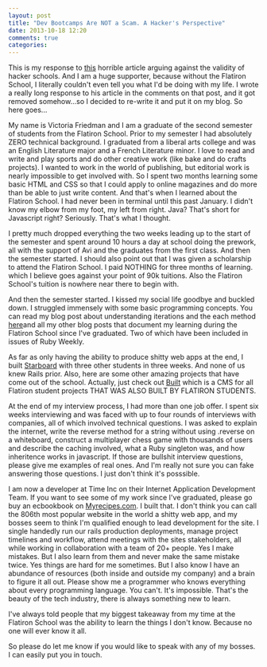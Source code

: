 ```yaml
---
layout: post
title: "Dev Bootcamps Are NOT a Scam. A Hacker's Perspective"
date: 2013-10-18 12:20
comments: true
categories: 
---
```


<script type="text/javascript">

  var _gaq = _gaq || [];
  _gaq.push(['_setAccount', 'UA-38989132-1']);
  _gaq.push(['_trackPageview']);

  (function() {
    var ga = document.createElement('script'); ga.type = 'text/javascript'; ga.async = true;
    ga.src = ('https:' == document.location.protocol ? 'https://ssl' : 'http://www') + '.google-analytics.com/ga.js';
    var s = document.getElementsByTagName('script')[0]; s.parentNode.insertBefore(ga, s);
  })();

</script>
This is my response to <a href=http://www.techendo.co/posts/are-dev-bootcamps-a-scam-a-hacker-s-perspective>this</a> horrible article arguing against the validity of hacker schools. And I am a huge supporter, because without the Flatiron School, I literally couldn't even tell you what I'd be doing with my life. I wrote a really long response to his article in the comments on that post, and it got removed somehow...so I decided to re-write it and put it on my blog. So here goes...


My name is Victoria Friedman and I am a graduate of the second semester of students from the Flatiron School. Prior to my semester I had absolutely ZERO technical background. I graduated from a liberal arts college and was an English Literature major and a French Literature minor. I love to read and write and play sports and do other creative work (like bake and do crafts projects). I wanted to work in the world of publishing, but editorial work is nearly impossible to get involved with. So I spent two months learning some basic HTML and CSS so that I could apply to online magazines and do more than be able to just write content. And that's when I learned about the Flatiron School. I had never been in terminal until this past January. I didn't know my elbow from my foot, my left from right. Java? That's short for Javascript right? Seriously. That's what I thought.

I pretty much dropped everything the two weeks leading up to the start of the semester and spent around 10 hours a day at school doing the prework, all with the support of Avi and the graduates from the first class. And then the semester started. I should also point out that I was given a scholarship to attend the Flatiron School. I paid NOTHING for three months of learning. which I believe goes against your point of 90k tuitions. Also the Flatiron School's tuition is nowhere near there to begin with. 

And then the semester started. I kissed my social life goodbye and buckled down. I struggled immensely with some basic programming concepts. You can read my blog post about understanding iterations and the each method <a href="http://bit.ly/1aVW6M0">here</a>and all my other blog posts that document my learning during the Flatiron School since I've graduated. Two of which have been included in issues of Ruby Weekly.

As far as only having the ability to produce shitty web apps at the end, I built <a href="starboard.flatironschool.com"> Starboard</a> with three other students in three weeks. And none of us knew Rails prior. Also, here are some other amazing projects that have come out of the school. Actually, just check out <a href="built.flatironschool.com">Built</a> which is a CMS for all Flatiron student projects THAT WAS ALSO BUILT BY FLATIRON STUDENTS. 

At the end of my interview process, I had more than one job offer. I spent six weeks interviewing and was faced with up to four rounds of interviews with companies, all of which involved technical questions. I was asked to explain the internet, write the reverse method for a string without using .reverse on a whiteboard, construct a multiplayer chess game with thousands of users and describe the caching involved, what a Ruby singleton was, and how inheritence works in javascript. If those are bullshit interview questions, please give me examples of real ones. And I'm really not sure you can fake answering those questions. I just don't think it's posssible.

I am now a developer at Time Inc on their Internet Application Development Team. If you want to see some of my work since I've graduated, please go buy an ecbookbook on <a href=myrecipes.com>Myrecipes.com</a>. I built that. I don't think you can call the 806th most popular website in the world a shitty web app, and my bosses seem to think I'm qualified enough to lead development for the site. I single handedly run our rails production deployments, manage project timelines and workflow, attend meetings with the sites stakeholders, all while working in collaboration with a team of 20+ people. 
Yes I make mistakes. But I also learn from them and never make the same mistake twice. Yes things are hard for me sometimes. But I also know I have an abundance of resources (both inside and outside my company) and a brain to figure it all out. Please show me a programmer who knows everything about every programming language. You can't. It's impossible. That's the beauty of the tech industry, there is always something new to learn.

I've always told people that my biggest takeaway from my time at the Flatiron School was the ability to learn the things I don't know. Because no one will ever know it all. 

So please do let me know if you would like to speak with any of my bosses. I can easily put you in touch.


